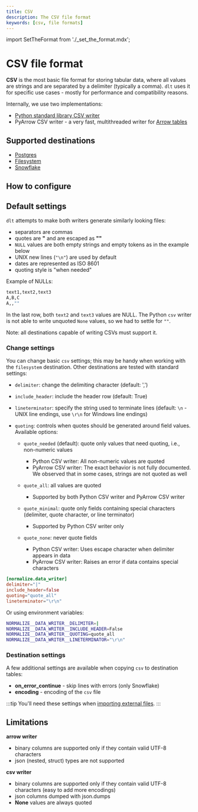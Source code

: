 ```yaml
---
title: CSV
description: The CSV file format
keywords: [csv, file formats]
---
```

import SetTheFormat from './_set_the_format.mdx';

# CSV file format

**CSV** is the most basic file format for storing tabular data, where all values are strings and are separated by a delimiter (typically a comma).
`dlt` uses it for specific use cases - mostly for performance and compatibility reasons.

Internally, we use two implementations:
- [Python standard library CSV writer](https://docs.python.org/3/library/csv.html)
- PyArrow CSV writer - a very fast, multithreaded writer for [Arrow tables](../verified-sources/arrow-pandas.md)

## Supported destinations

- [Postgres](../destinations/postgres.md)
- [Filesystem](../destinations/filesystem.md)
- [Snowflake](../destinations/snowflake.md)

## How to configure

<SetTheFormat file_type="csv"/>

## Default settings
`dlt` attempts to make both writers generate similarly looking files:
* separators are commas
* quotes are **"** and are escaped as **""**
* `NULL` values are both empty strings and empty tokens as in the example below
* UNIX new lines (`"\n"`) are used by default
* dates are represented as ISO 8601
* quoting style is "when needed"

Example of NULLs:
```sh
text1,text2,text3
A,B,C
A,,""
```

In the last row, both `text2` and `text3` values are NULL. The Python `csv` writer
is not able to write unquoted `None` values, so we had to settle for `""`.

Note: all destinations capable of writing CSVs must support it.

### Change settings
You can change basic `csv` settings; this may be handy when working with the `filesystem` destination. Other destinations are tested
with standard settings:

* `delimiter`: change the delimiting character (default: ',')
* `include_header`: include the header row (default: True)
* `lineterminator`: specify the string used to terminate lines (default: `\n` - UNIX line endings, use `\r\n` for Windows line endings)
* `quoting`: controls when quotes should be generated around field values. Available options:

    - `quote_needed` (default): quote only values that need quoting, i.e., non-numeric values
      - Python CSV writer: All non-numeric values are quoted
      - PyArrow CSV writer: The exact behavior is not fully documented. We observed that in some cases, strings are not quoted as well

    - `quote_all`: all values are quoted
      - Supported by both Python CSV writer and PyArrow CSV writer

    - `quote_minimal`: quote only fields containing special characters (delimiter, quote character, or line terminator)
      - Supported by Python CSV writer only

    - `quote_none`: never quote fields
        - Python CSV writer: Uses escape character when delimiter appears in data
        - PyArrow CSV writer: Raises an error if data contains special characters

```toml
[normalize.data_writer]
delimiter="|"
include_header=false
quoting="quote_all"
lineterminator="\r\n"
```

Or using environment variables:

```sh
NORMALIZE__DATA_WRITER__DELIMITER=|
NORMALIZE__DATA_WRITER__INCLUDE_HEADER=False
NORMALIZE__DATA_WRITER__QUOTING=quote_all
NORMALIZE__DATA_WRITER__LINETERMINATOR="\r\n"
```

### Destination settings
A few additional settings are available when copying `csv` to destination tables:
* **on_error_continue** - skip lines with errors (only Snowflake)
* **encoding** - encoding of the `csv` file

:::tip
You'll need these settings when [importing external files](../../general-usage/resource.md#import-external-files).
:::

## Limitations
**arrow writer**

* binary columns are supported only if they contain valid UTF-8 characters
* json (nested, struct) types are not supported

**csv writer**
* binary columns are supported only if they contain valid UTF-8 characters (easy to add more encodings)
* json columns dumped with json.dumps
* **None** values are always quoted

